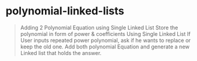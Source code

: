 # polynomial-linked-lists
> Adding 2 Polynomial Equation using Single Linked List
> Store the polynomial in form of power & coefficients
> Using Single Linked List
> If User inputs repeated power polynomial, 
  ask if he wants to replace or keep the old one.
> Add both polynomial Equation and generate a new Linked list that holds the answer.
